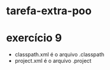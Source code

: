 # tarefa-extra-poo
# exercício 9
 - classpath.xml é o arquivo .classpath
 - project.xml é o arquivo .project
